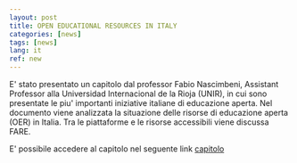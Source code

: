 ```yaml
---
layout: post
title: OPEN EDUCATIONAL RESOURCES IN ITALY 
categories: [news]
tags: [news]
lang: it
ref: new
---
```


E' stato presentato un capitolo dal professor Fabio Nascimbeni, Assistant Professor alla Universidad Internacional de la Rioja (UNIR), in cui sono presentate le piu' importanti iniziative italiane di educazione aperta.
Nel documento viene analizzata la situazione delle risorse di educazione aperta (OER) in Italia. 
Tra le piattaforme e le risorse accessibili viene discussa FARE. 

E' possibile accedere al capitolo nel seguente link [capitolo
](https://www.researchgate.net/publication/340141300_Open_Educational_Resources_in_Italy)
